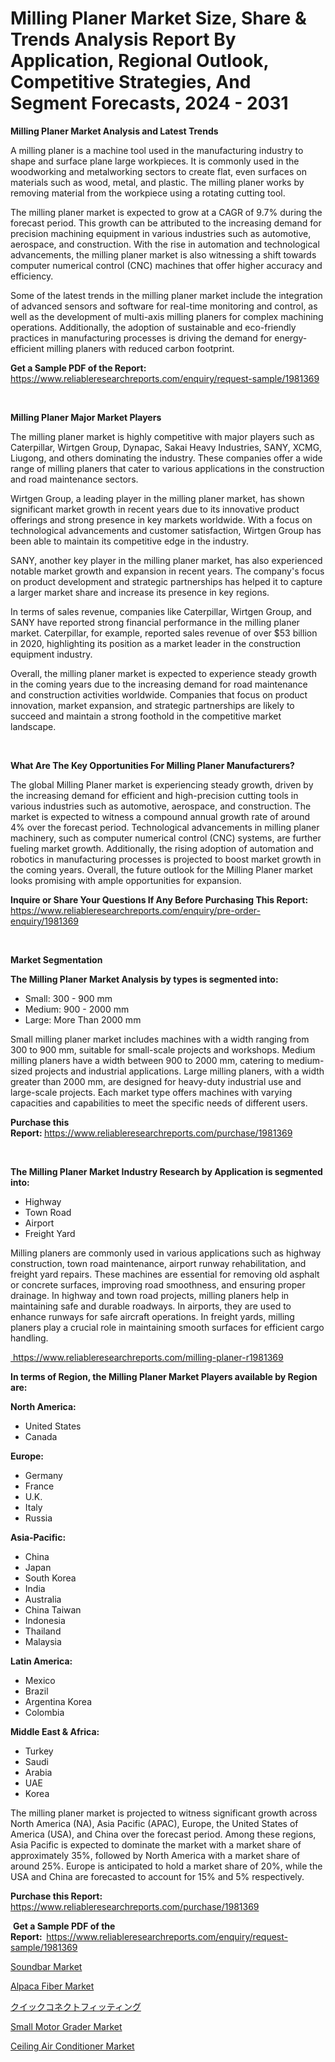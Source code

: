 <p><h1>Milling Planer Market Size, Share & Trends Analysis Report By Application, Regional Outlook, Competitive Strategies, And Segment Forecasts, 2024 - 2031</h1></p><p><strong>Milling Planer Market Analysis and Latest Trends</strong></p>
<p><p>A milling planer is a machine tool used in the manufacturing industry to shape and surface plane large workpieces. It is commonly used in the woodworking and metalworking sectors to create flat, even surfaces on materials such as wood, metal, and plastic. The milling planer works by removing material from the workpiece using a rotating cutting tool.</p><p>The milling planer market is expected to grow at a CAGR of 9.7% during the forecast period. This growth can be attributed to the increasing demand for precision machining equipment in various industries such as automotive, aerospace, and construction. With the rise in automation and technological advancements, the milling planer market is also witnessing a shift towards computer numerical control (CNC) machines that offer higher accuracy and efficiency.</p><p>Some of the latest trends in the milling planer market include the integration of advanced sensors and software for real-time monitoring and control, as well as the development of multi-axis milling planers for complex machining operations. Additionally, the adoption of sustainable and eco-friendly practices in manufacturing processes is driving the demand for energy-efficient milling planers with reduced carbon footprint.</p></p>
<p><strong>Get a Sample PDF of the Report:&nbsp;</strong> <a href="https://www.reliableresearchreports.com/enquiry/request-sample/1981369">https://www.reliableresearchreports.com/enquiry/request-sample/1981369</a></p>
<p>&nbsp;</p>
<p><strong>Milling Planer Major Market Players</strong></p>
<p><p>The milling planer market is highly competitive with major players such as Caterpillar, Wirtgen Group, Dynapac, Sakai Heavy Industries, SANY, XCMG, Liugong, and others dominating the industry. These companies offer a wide range of milling planers that cater to various applications in the construction and road maintenance sectors.</p><p>Wirtgen Group, a leading player in the milling planer market, has shown significant market growth in recent years due to its innovative product offerings and strong presence in key markets worldwide. With a focus on technological advancements and customer satisfaction, Wirtgen Group has been able to maintain its competitive edge in the industry.</p><p>SANY, another key player in the milling planer market, has also experienced notable market growth and expansion in recent years. The company's focus on product development and strategic partnerships has helped it to capture a larger market share and increase its presence in key regions.</p><p>In terms of sales revenue, companies like Caterpillar, Wirtgen Group, and SANY have reported strong financial performance in the milling planer market. Caterpillar, for example, reported sales revenue of over $53 billion in 2020, highlighting its position as a market leader in the construction equipment industry.</p><p>Overall, the milling planer market is expected to experience steady growth in the coming years due to the increasing demand for road maintenance and construction activities worldwide. Companies that focus on product innovation, market expansion, and strategic partnerships are likely to succeed and maintain a strong foothold in the competitive market landscape.</p></p>
<p>&nbsp;</p>
<p><strong>What Are The Key Opportunities For Milling Planer Manufacturers?</strong></p>
<p><p>The global Milling Planer market is experiencing steady growth, driven by the increasing demand for efficient and high-precision cutting tools in various industries such as automotive, aerospace, and construction. The market is expected to witness a compound annual growth rate of around 4% over the forecast period. Technological advancements in milling planer machinery, such as computer numerical control (CNC) systems, are further fueling market growth. Additionally, the rising adoption of automation and robotics in manufacturing processes is projected to boost market growth in the coming years. Overall, the future outlook for the Milling Planer market looks promising with ample opportunities for expansion.</p></p>
<p><strong>Inquire or Share Your Questions If Any Before Purchasing This Report:</strong> <a href="https://www.reliableresearchreports.com/enquiry/pre-order-enquiry/1981369">https://www.reliableresearchreports.com/enquiry/pre-order-enquiry/1981369</a></p>
<p>&nbsp;</p>
<p><strong>Market Segmentation</strong></p>
<p><strong>The Milling Planer Market Analysis by types is segmented into:</strong></p>
<p><ul><li>Small: 300 - 900 mm</li><li>Medium: 900 - 2000 mm</li><li>Large: More Than 2000 mm</li></ul></p>
<p><p>Small milling planer market includes machines with a width ranging from 300 to 900 mm, suitable for small-scale projects and workshops. Medium milling planers have a width between 900 to 2000 mm, catering to medium-sized projects and industrial applications. Large milling planers, with a width greater than 2000 mm, are designed for heavy-duty industrial use and large-scale projects. Each market type offers machines with varying capacities and capabilities to meet the specific needs of different users.</p></p>
<p><strong>Purchase this Report:&nbsp;</strong><a href="https://www.reliableresearchreports.com/purchase/1981369">https://www.reliableresearchreports.com/purchase/1981369</a></p>
<p>&nbsp;</p>
<p><strong>The Milling Planer Market Industry Research by Application is segmented into:</strong></p>
<p><ul><li>Highway</li><li>Town Road</li><li>Airport</li><li>Freight Yard</li></ul></p>
<p><p>Milling planers are commonly used in various applications such as highway construction, town road maintenance, airport runway rehabilitation, and freight yard repairs. These machines are essential for removing old asphalt or concrete surfaces, improving road smoothness, and ensuring proper drainage. In highway and town road projects, milling planers help in maintaining safe and durable roadways. In airports, they are used to enhance runways for safe aircraft operations. In freight yards, milling planers play a crucial role in maintaining smooth surfaces for efficient cargo handling.</p></p>
<p><a href="https://www.reliableresearchreports.com/milling-planer-r1981369">&nbsp;https://www.reliableresearchreports.com/milling-planer-r1981369</a></p>
<p><strong>In terms of Region, the Milling Planer Market Players available by Region are:</strong></p>
<p>
    <p> <strong> North America: </strong>
        <ul>
            <li>United States</li>
            <li>Canada</li>
        </ul>
        </p> 
    <p> <strong> Europe: </strong>
        <ul>
            <li>Germany</li>
            <li>France</li>
            <li>U.K.</li>
            <li>Italy</li>
            <li>Russia</li>
        </ul>
        </p> 
    <p> <strong> Asia-Pacific: </strong>
        <ul>
            <li>China</li>
            <li>Japan</li>
            <li>South Korea</li>
            <li>India</li>
            <li>Australia</li>
            <li>China Taiwan</li>
            <li>Indonesia</li>
            <li>Thailand</li>
            <li>Malaysia</li>
        </ul>
        </p> 
    <p> <strong> Latin America: </strong>
        <ul>
            <li>Mexico</li>
            <li>Brazil</li>
            <li>Argentina Korea</li>
            <li>Colombia</li>
        </ul>
        </p> 
    <p> <strong> Middle East & Africa: </strong>
        <ul>
            <li>Turkey</li>
            <li>Saudi</li>
            <li>Arabia</li>
            <li>UAE</li>
            <li>Korea</li>
        </ul>
    </p>
    </p>
<p><p>The milling planer market is projected to witness significant growth across North America (NA), Asia Pacific (APAC), Europe, the United States of America (USA), and China over the forecast period. Among these regions, Asia Pacific is expected to dominate the market with a market share of approximately 35%, followed by North America with a market share of around 25%. Europe is anticipated to hold a market share of 20%, while the USA and China are forecasted to account for 15% and 5% respectively.</p></p>
<p><strong>Purchase this Report: </strong><a href="https://www.reliableresearchreports.com/purchase/1981369">https://www.reliableresearchreports.com/purchase/1981369</a></p>
<p>&nbsp;<strong>Get a Sample PDF of the Report:&nbsp;&nbsp;</strong><a href="https://www.reliableresearchreports.com/enquiry/request-sample/1981369">https://www.reliableresearchreports.com/enquiry/request-sample/1981369</a></p>
<p><strong></strong></p>
<p><p><a href="https://www.linkedin.com/pulse/soundbar-market-trends-forecast-competitive-analysis-2031-nmhnf?trackingId=0R9fiiL0Kxxrrj%2FJ8TYVDA%3D%3D">Soundbar Market</a></p><p><a href="https://issuu.com/reportprime-2/docs/alpaca-fiber-market-size-2030.pptx">Alpaca Fiber Market</a></p><p><a href="https://github.com/ihabdkwlxs948/Market-Research-Report-List-1/blob/main/817067034301.md">クイックコネクトフィッティング</a></p><p><a href="https://github.com/mabutironaldo/Market-Research-Report-List-4/blob/main/small-motor-grader-market.md">Small Motor Grader Market</a></p><p><a href="https://www.linkedin.com/pulse/ceiling-air-conditioner-market-key-successful-business-strategy-hymrf?trackingId=w7HT5C71zn2juKYXWQ0u1Q%3D%3D">Ceiling Air Conditioner Market</a></p></p>